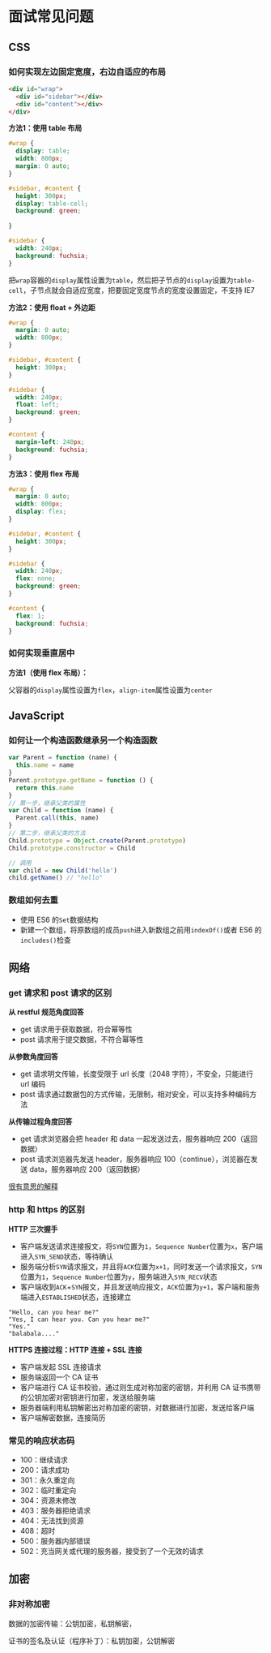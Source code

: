 # 面试常见问题

## CSS

### 如何实现左边固定宽度，右边自适应的布局

```html
<div id="wrap">
  <div id="sidebar"></div>
  <div id="content"></div>
</div>
```

**方法1：使用 table 布局**

```css
#wrap {
  display: table;
  width: 800px;
  margin: 0 auto;
}

#sidebar, #content {
  height: 300px;
  display: table-cell;
  background: green;
  
}

#sidebar {
  width: 240px;
  background: fuchsia;
}
```

把`wrap`容器的`display`属性设置为`table`，然后把子节点的`display`设置为`table-cell`，子节点就会自适应宽度，把要固定宽度节点的宽度设置固定，不支持 IE7

**方法2：使用 float + 外边距**

```css
#wrap {
  margin: 0 auto;
  width: 800px;
}

#sidebar, #content {
  height: 300px;
}

#sidebar {
  width: 240px;
  float: left;
  background: green;
}

#content {
  margin-left: 240px;
  background: fuchsia;
}
```

**方法3：使用 flex 布局**

```css
#wrap {
  margin: 0 auto;
  width: 800px;
  display: flex;
}

#sidebar, #content {
  height: 300px;
}

#sidebar {
  width: 240px;
  flex: none;
  background: green;
}

#content {
  flex: 1;
  background: fuchsia;
}
```

### 如何实现垂直居中

**方法1（使用 flex 布局）：**

父容器的`display`属性设置为`flex`，`align-item`属性设置为`center`

## JavaScript

### 如何让一个构造函数继承另一个构造函数

```javascript
var Parent = function (name) {
  this.name = name
}
Parent.prototype.getName = function () {
  return this.name
}
// 第一步，继承父类的属性
var Child = function (name) {
  Parent.call(this, name)
}
// 第二步，继承父类的方法
Child.prototype = Object.create(Parent.prototype)
Child.prototype.constructor = Child

// 调用
var child = new Child('hello')
child.getName() // "hello"
```

### 数组如何去重

* 使用 ES6 的`Set`数据结构
* 新建一个数组，将原数组的成员`push`进入新数组之前用`indexOf()`或者 ES6 的`includes()`检查

## 网络

### get 请求和 post 请求的区别

**从 restful 规范角度回答**

* get 请求用于获取数据，符合幂等性
* post 请求用于提交数据，不符合幂等性

**从参数角度回答**

* get 请求明文传输，长度受限于 url 长度（2048 字符），不安全，只能进行 url 编码
* post 请求通过数据包的方式传输，无限制，相对安全，可以支持多种编码方法

**从传输过程角度回答**

* get 请求浏览器会把 header 和 data 一起发送过去，服务器响应 200（返回数据）
* post 请求浏览器先发送 header，服务器响应 100（continue），浏览器在发送 data，服务器响应 200（返回数据）



[很有意思的解释](https://www.cnblogs.com/logsharing/p/8448446.html)

### http 和 https 的区别

**HTTP 三次握手**

* 客户端发送请求连接报文，将`SYN`位置为`1`，`Sequence Number`位置为`x`，客户端进入`SYN_SEND`状态，等待确认
* 服务端分析`SYN`请求报文，并且将`ACK`位置为`x+1`，同时发送一个请求报文，`SYN`位置为`1`，`Sequence Number`位置为`y`，服务端进入`SYN_RECV`状态
* 客户端收到`ACK`+`SYN`报文，并且发送响应报文，`ACK`位置为`y+1`，客户端和服务端进入`ESTABLISHED`状态，连接建立

```
"Hello, can you hear me?"
"Yes, I can hear you. Can you hear me?"
"Yes."
"balabala...."
```

**HTTPS 连接过程：HTTP 连接 + SSL 连接**

* 客户端发起 SSL 连接请求
* 服务端返回一个 CA 证书
* 客户端进行 CA 证书校验，通过则生成对称加密的密钥，并利用 CA 证书携带的公钥加密对密钥进行加密，发送给服务端
* 服务器端利用私钥解密出对称加密的密钥，对数据进行加密，发送给客户端
* 客户端解密数据，连接简历

### 常见的响应状态码

* 100：继续请求
* 200：请求成功
* 301：永久重定向
* 302：临时重定向
* 304：资源未修改
* 403：服务器拒绝请求
* 404：无法找到资源
* 408：超时
* 500：服务器内部错误
* 502：充当网关或代理的服务器，接受到了一个无效的请求

## 加密

### 非对称加密

数据的加密传输：公钥加密，私钥解密，

证书的签名及认证（程序补丁）：私钥加密，公钥解密